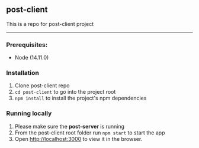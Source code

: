 ## post-client
This is a repo for post-client project

---

### Prerequisites:
- Node (14.11.0)

### Installation
1. Clone post-client repo
2. `cd post-client` to go into the project root
3. `npm install` to install the project's npm dependencies

### Running locally

1. Please make sure the **post-server** is running
2. From the post-client root folder run `npm start` to start the app
3. Open [http://localhost:3000](http://localhost:3000) to view it in the browser.